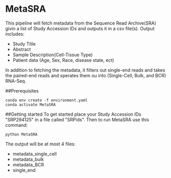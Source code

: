 # MetaSRA

This pipeline will fetch metadata from the Sequence Read Archive(SRA) givin a list of Study Accession IDs and outputs it in a csv file(s). Output includes:
* Study Title
* Abstract
* Sample Description(Cell-Tissue Type)
* Patient data (Age, Sex, Race, disease state, ect) 


In addition to fetching the metadata, it filters out single-end reads and takes the paired-end reads and sperates them ou into (Single-Cell, Bulk, and BCR) RNA-Seq. 

##Prerequisites
```
conda env create -f environment.yaml
conda activate MetaSRA
```

##Getting started
To get started place your Study Accession IDs "SRP294125" in a file called "SRPids".
Then to run MetaSRA use this command:
```
python MetaSRA 
```

The output will be at most 4 files:
* metadata_single_cell
* metadata_bulk
* metadata_BCR
* single_end


